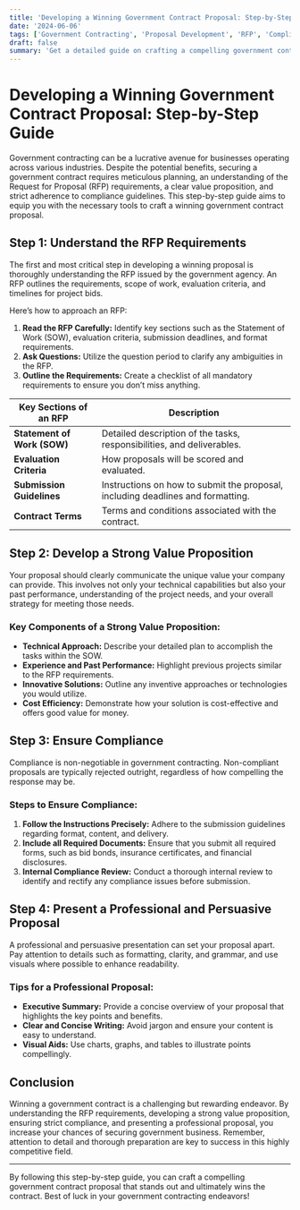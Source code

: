 ```yaml
---
title: 'Developing a Winning Government Contract Proposal: Step-by-Step Guide'
date: '2024-06-06'
tags: ['Government Contracting', 'Proposal Development', 'RFP', 'Compliance', 'Value Proposition']
draft: false
summary: 'Get a detailed guide on crafting a compelling government contract proposal, from understanding RFP requirements to presenting a strong value proposition and ensuring compliance.'
---
```


# Developing a Winning Government Contract Proposal: Step-by-Step Guide

Government contracting can be a lucrative avenue for businesses operating across various industries. Despite the potential benefits, securing a government contract requires meticulous planning, an understanding of the Request for Proposal (RFP) requirements, a clear value proposition, and strict adherence to compliance guidelines. This step-by-step guide aims to equip you with the necessary tools to craft a winning government contract proposal.

## Step 1: Understand the RFP Requirements

The first and most critical step in developing a winning proposal is thoroughly understanding the RFP issued by the government agency. An RFP outlines the requirements, scope of work, evaluation criteria, and timelines for project bids.

Here’s how to approach an RFP:

1. **Read the RFP Carefully:** Identify key sections such as the Statement of Work (SOW), evaluation criteria, submission deadlines, and format requirements.
2. **Ask Questions:** Utilize the question period to clarify any ambiguities in the RFP.
3. **Outline the Requirements:** Create a checklist of all mandatory requirements to ensure you don’t miss anything.

| **Key Sections of an RFP** | **Description** |
|----------------------------|-----------------|
| **Statement of Work (SOW)** | Detailed description of the tasks, responsibilities, and deliverables. |
| **Evaluation Criteria**     | How proposals will be scored and evaluated. |
| **Submission Guidelines**   | Instructions on how to submit the proposal, including deadlines and formatting. |
| **Contract Terms**          | Terms and conditions associated with the contract. |

## Step 2: Develop a Strong Value Proposition

Your proposal should clearly communicate the unique value your company can provide. This involves not only your technical capabilities but also your past performance, understanding of the project needs, and your overall strategy for meeting those needs.

### Key Components of a Strong Value Proposition:
- **Technical Approach:** Describe your detailed plan to accomplish the tasks within the SOW.
- **Experience and Past Performance:** Highlight previous projects similar to the RFP requirements.
- **Innovative Solutions:** Outline any inventive approaches or technologies you would utilize.
- **Cost Efficiency:** Demonstrate how your solution is cost-effective and offers good value for money.

## Step 3: Ensure Compliance

Compliance is non-negotiable in government contracting. Non-compliant proposals are typically rejected outright, regardless of how compelling the response may be.

### Steps to Ensure Compliance:
1. **Follow the Instructions Precisely:** Adhere to the submission guidelines regarding format, content, and delivery.
2. **Include all Required Documents:** Ensure that you submit all required forms, such as bid bonds, insurance certificates, and financial disclosures.
3. **Internal Compliance Review:** Conduct a thorough internal review to identify and rectify any compliance issues before submission.

## Step 4: Present a Professional and Persuasive Proposal

A professional and persuasive presentation can set your proposal apart. Pay attention to details such as formatting, clarity, and grammar, and use visuals where possible to enhance readability.

### Tips for a Professional Proposal:
- **Executive Summary:** Provide a concise overview of your proposal that highlights the key points and benefits.
- **Clear and Concise Writing:** Avoid jargon and ensure your content is easy to understand.
- **Visual Aids:** Use charts, graphs, and tables to illustrate points compellingly.

## Conclusion

Winning a government contract is a challenging but rewarding endeavor. By understanding the RFP requirements, developing a strong value proposition, ensuring strict compliance, and presenting a professional proposal, you increase your chances of securing government business. Remember, attention to detail and thorough preparation are key to success in this highly competitive field.

---

By following this step-by-step guide, you can craft a compelling government contract proposal that stands out and ultimately wins the contract. Best of luck in your government contracting endeavors!
```